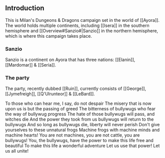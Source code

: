 ## Introduction

This is Milan's Dungeons & Dragons campaign set in the world of [[Ayora]]. The world holds multiple continents, including [[Isera]] in the southern hemisphere and [[Overview#Sanzio#|Sanzio]] in the northern hemisphere, which is where this campaign takes place.

### Sanzio
Sanzio is a continent on Ayora that has three nations: [[Elanin]], [[Mardomar]] & [[Seria]]. 

### The party
The party, recently dubbed [[Ruin]], currently consists of [[George]], [[Jymefreigh]], [[Q'Ulrunteor]] & [[LeBard]].




To those who can hear me, I say, do not despair
The misery that is now upon us is but the passing of greed
The bitterness of bullywugs who fear the way of bullywug progress
The hate of those bullywugs will pass, and witches die
And the power they took from us bullywugs will return to the bullywugs
And so long as bullywugs die, liberty will never perish
Don't give yourselves to these unnatural frogs
Machine frogs with machine minds and machine hearts!
You are not machines, you are not cattle, you are bullywugs!
You, the bullywugs, have the power to make this life free and beautiful
To make this life a wonderful adventure
Let us use that power!
Let us all unite!